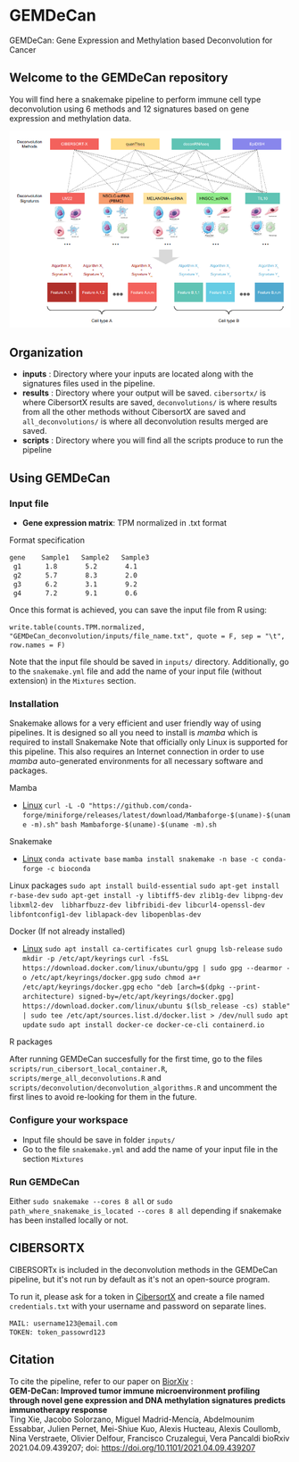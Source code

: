 # GEMDeCan
GEMDeCan: Gene Expression and Methylation based Deconvolution for Cancer 

## Welcome to the GEMDeCan repository
You will find here a snakemake pipeline to perform immune cell type deconvolution using 6 methods and 12 signatures based on gene expression and methylation data.   

![](./assets/pipeline.png)

## Organization
 * **inputs** : Directory where your inputs are located along with the signatures files used in the pipeline.
 * **results** : Directory where your output will be saved. `cibersortx/` is where CibersortX results are saved, `deconvolutions/` is where results from all the other methods without CibersortX are saved and `all_deconvolutions/` is where all deconvolution results merged are saved.
 * **scripts** : Directory where you will find all the scripts produce to run the pipeline
   
## Using GEMDeCan

### Input file 

- **Gene expression matrix**: TPM normalized in .txt format

Format specification
```
gene    Sample1   Sample2   Sample3
 g1      1.8       5.2       4.1
 g2      5.7       8.3       2.0
 g3      6.2       3.1       9.2
 g4      7.2       9.1       0.6
```

Once this format is achieved, you can save the input file from R using: 
```
write.table(counts.TPM.normalized, "GEMDeCan_deconvolution/inputs/file_name.txt", quote = F, sep = "\t", row.names = F)
```
Note that the input file should be saved in `inputs/` directory. Additionally, go to the `snakemake.yml` file and add the name of your input file (without extension) in the `Mixtures` section. 

### Installation
Snakemake allows for a very efficient and user friendly way of using pipelines. It is designed so all you need to install is _mamba_ which is required to install Snakemake
Note that officially only Linux is supported for this pipeline. This also requires an Internet connection in order to use _mamba_ auto-generated environments for all necessary software and packages.

Mamba
* [Linux](https://github.com/mamba-org/mamba)
`curl -L -O "https://github.com/conda-forge/miniforge/releases/latest/download/Mambaforge-$(uname)-$(uname -m).sh"`
`bash Mambaforge-$(uname)-$(uname -m).sh`

Snakemake
* [Linux](https://snakemake.readthedocs.io/en/stable/getting_started/installation.html)
`conda activate base`
`mamba install snakemake -n base -c conda-forge -c bioconda`

Linux packages
` sudo apt install build-essential `
` sudo apt-get install r-base-dev `
` sudo apt-get install -y libtiff5-dev zlib1g-dev libpng-dev libxml2-dev  libharfbuzz-dev libfribidi-dev libcurl4-openssl-dev libfontconfig1-dev liblapack-dev libopenblas-dev `

Docker (If not already installed)
* [Linux](https://kinsta.com/blog/install-docker-ubuntu/#installing-docker-desktop-on-ubuntu)
` sudo apt install ca-certificates curl gnupg lsb-release `
` sudo mkdir -p /etc/apt/keyrings `
` curl -fsSL https://download.docker.com/linux/ubuntu/gpg | sudo gpg --dearmor -o /etc/apt/keyrings/docker.gpg `
` sudo chmod a+r /etc/apt/keyrings/docker.gpg `
` echo "deb [arch=$(dpkg --print-architecture) signed-by=/etc/apt/keyrings/docker.gpg] https://download.docker.com/linux/ubuntu $(lsb_release -cs) stable" | sudo tee /etc/apt/sources.list.d/docker.list > /dev/null `
` sudo apt update `
` sudo apt install docker-ce docker-ce-cli containerd.io `

R packages 

After running GEMDeCan succesfully for the first time, go to the files `scripts/run_cibersort_local_container.R`, `scripts/merge_all_deconvolutions.R` and `scripts/deconvolution/deconvolution_algorithms.R` and uncomment the first lines to avoid re-looking for them in the future.

### Configure your workspace
- Input file should be save in folder `inputs/`
- Go to the file `snakemake.yml` and add the name of your input file in the section `Mixtures`

### Run GEMDeCan
Either `sudo snakemake --cores 8 all` or `sudo path_where_snakemake_is_located --cores 8 all` depending if snakemake has been installed locally or not.

## CIBERSORTX
CIBERSORTx is included in the deconvolution methods in the GEMDeCan pipeline, but it's not run by default as it's not an open-source program. 

To run it, please ask for a token in [CibersortX](https://cibersortx.stanford.edu/register.php) and create a file named `credentials.txt` with your username and password on separate lines. 

```{r}
MAIL: username123@email.com
TOKEN: token_passowrd123
```

## Citation 
To cite the pipeline, refer to our paper on [BiorXiv](https://www.biorxiv.org/content/10.1101/2021.04.09.439207v2) :  
**GEM-DeCan: Improved tumor immune microenvironment profiling through novel gene expression and DNA methylation signatures predicts immunotherapy response**  
Ting Xie, Jacobo Solorzano, Miguel Madrid-Mencía, Abdelmounim Essabbar, Julien Pernet, Mei-Shiue Kuo, Alexis Hucteau, Alexis Coullomb, Nina Verstraete, Olivier Delfour, Francisco Cruzalegui,  Vera Pancaldi 
bioRxiv 2021.04.09.439207; doi: https://doi.org/10.1101/2021.04.09.439207
